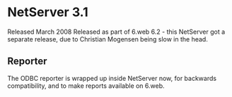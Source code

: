 <properties date="2016-05-11"
SortOrder="89"
/>

NetServer 3.1
=============

Released March 2008
Released as part of 6.web 6.2 - this NetServer got a separate release, due to Christian Mogensen being slow in the head.

Reporter
--------

The ODBC reporter is wrapped up inside NetServer now, for backwards compatibility, and to make reports available on 6.web.
